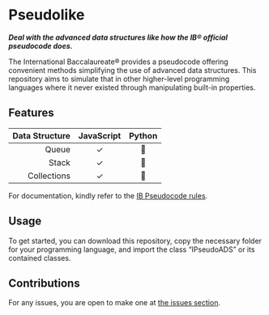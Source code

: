 # Pseudolike
**_Deal with the advanced data structures like how the IB® official pseudocode does._**

The International Baccalaureate® provides a pseudocode offering convenient methods simplifying the use of advanced data structures. This repository aims to simulate that in other higher-level programming languages where it never existed through manipulating built-in properties.

## Features
| Data Structure | JavaScript | Python |
| -----------: | :--------------: | :-------------------------: |
| Queue | ✓ | 🚧  |
| Stack    | ✓ | 🚧 |
| Collections | ✓ | 🚧 |

For documentation, kindly refer to the [IB Pseudocode rules](https://ib.compscihub.net/wp-content/uploads/2015/04/IB-Pseudocode-rules.pdf).

## Usage
To get started, you can download this repository, copy the necessary folder for your programming language, and import the class “IPseudoADS” or its contained classes.

## Contributions
For any issues, you are open to make one at [the issues section](https://github.com/buzz-lightsnack-2007/pseudolike/issues).
